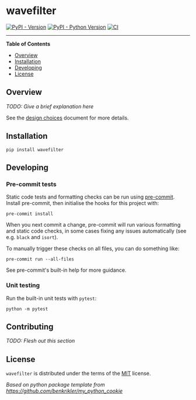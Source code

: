 # wavefilter

[![PyPI - Version](https://img.shields.io/pypi/v/wavefilter.svg)](https://pypi.org/project/wavefilter)
[![PyPI - Python Version](https://img.shields.io/pypi/pyversions/wavefilter.svg)](https://pypi.org/project/wavefilter)
[![CI](https://github.com/benkrikler/wavefilter/actions/workflows/ci.yml/badge.svg)](https://github.com/benkrikler/wavefilter/actions/workflows/ci.yml)

-----

**Table of Contents**

- [Overview](#overview)
- [Installation](#installation)
- [Developing](#developing)
- [License](#license)

## Overview
*TODO: Give a brief explanation here*

See the [design choices](docs/design.md) document for more details.

## Installation

```console
pip install wavefilter
```

## Developing

### Pre-commit tests
Static code tests and formatting checks can be run using [pre-commit](pre-commit.com). Install pre-commit, then initialise the hooks for this project with:
```
pre-commit install
```

When you next commit a change, pre-commit will run various formatting and static code checks, in some cases fixing any issues automatically (see e.g. `black` and `isort`).

To manually trigger these checks on all files, you can do something like:

```console
pre-commit run --all-files
```
See pre-commit's built-in help for more guidance.

### Unit testing
Run the built-in unit tests with `pytest`:

```
python -m pytest
```

## Contributing
*TODO: Flesh out this section*

## License

`wavefilter` is distributed under the terms of the [MIT](https://spdx.org/licenses/MIT.html) license.

*Based on python package template from https://github.com/benkrikler/my_python_cookie*
